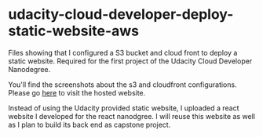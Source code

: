 # udacity-cloud-developer-deploy-static-website-aws

Files showing that I configured a S3 bucket and cloud front to deploy a static website. Required for the first project of the Udacity Cloud Developer Nanodegree.

You'll find the screenshots about the s3 and cloudfront configurations.
Please go [here](http://reactnd-would-you-rather.s3-us-west-2.amazonaws.com/index.html) to visit the hosted website.

Instead of using the Udacity provided static website, I uploaded a react website I developed for the react nanodgree. I will reuse this website as well as I plan to build its back end as capstone project.

